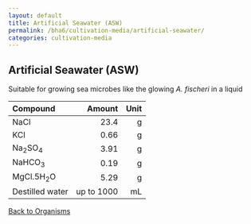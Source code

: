 ```yaml
---
layout: default
title: Artificial Seawater (ASW)
permalink: /bha6/cultivation-media/artificial-seawater/
categories: cultivation-media
---
```


## Artificial Seawater (ASW)

Suitable for growing sea microbes like the glowing *A. fischeri* in a liquid

|Compound| Amount | Unit |
|:-------|-------:|-----:|
|NaCl|23.4|g|
|KCl|0.66|g|
|Na<sub>2</sub>SO<sub>4</sub>|3.91|g|
|NaHCO<sub>3</sub>|0.19|g|
|MgCl.5H<sub>2</sub>O|5.29|g|
|Destilled water| up to 1000|mL|

[Back to Organisms](/bha6/organisms/)
